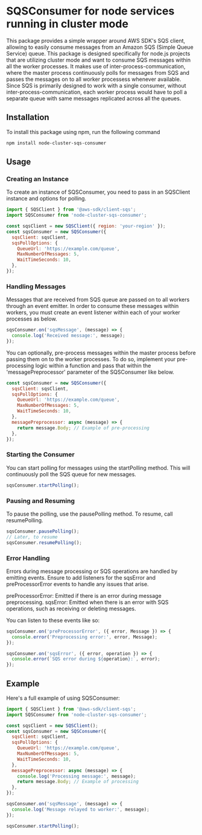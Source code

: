 # SQSConsumer for node services running in cluster mode

This package provides a simple wrapper around AWS SDK's SQS client, allowing to easily consume messages from an Amazon SQS (Simple Queue Service) queue. This package is designed specifically for node.js projects that are utilizing cluster mode and want to consume SQS messages within all the worker processes. It makes use of inter-process-communication, where the master process continuously polls for messages from SQS and passes the messages on to all worker processess whenever available. Since SQS is primarily designed to work with a single consumer, without inter-process-communication, each worker process would have to poll a separate queue with same messages replicated across all the queues.

## Installation

To install this package using npm, run the following command

```bash
npm install node-cluster-sqs-consumer
```

## Usage

### Creating an Instance

To create an instance of SQSConsumer, you need to pass in an SQSClient instance and options for polling.

```js
import { SQSClient } from '@aws-sdk/client-sqs';
import SQSConsumer from 'node-cluster-sqs-consumer';

const sqsClient = new SQSClient({ region: 'your-region' });
const sqsConsumer = new SQSConsumer({
  sqsClient: sqsClient,
  sqsPollOptions: {
    QueueUrl: 'https://example.com/queue',
    MaxNumberOfMessages: 5,
    WaitTimeSeconds: 10,
  },
});
```

### Handling Messages

Messages that are received from SQS queue are passed on to all workers through an event emitter. In order to consume these messages within workers, you must create an event listener within each of your worker processes as below.

```js
sqsConsumer.on('sqsMessage', (message) => {
  console.log('Received message:', message);
});
```

You can optionally, pre-process messages within the master process before passing them on to the worker processes. To do so, implement your pre-processing logic within a function and pass that within the 'messagePreprocessor' parameter of the SQSConsumer like below.

```js
const sqsConsumer = new SQSConsumer({
  sqsClient: sqsClient,
  sqsPollOptions: {
    QueueUrl: 'https://example.com/queue',
    MaxNumberOfMessages: 5,
    WaitTimeSeconds: 10,
  },
  messagePreprocessor: async (message) => {
    return message.Body; // Example of pre-processing
  },
});
```

### Starting the Consumer

You can start polling for messages using the startPolling method. This will continuously poll the SQS queue for new messages.

```js
sqsConsumer.startPolling();
```

### Pausing and Resuming

To pause the polling, use the pausePolling method. To resume, call resumePolling.

```js
sqsConsumer.pausePolling();
// Later, to resume
sqsConsumer.resumePolling();
```

### Error Handling

Errors during message processing or SQS operations are handled by emitting events. Ensure to add listeners for the sqsError and preProcessorError events to handle any issues that arise.

preProcessorError: Emitted if there is an error during message preprocessing.
sqsError: Emitted when there is an error with SQS operations, such as receiving or deleting messages.

You can listen to these events like so:

```js
sqsConsumer.on('preProcessorError', ({ error, Message }) => {
  console.error('Preprocessing error:', error, Message);
});

sqsConsumer.on('sqsError', ({ error, operation }) => {
  console.error(`SQS error during ${operation}:`, error);
});
```

## Example

Here's a full example of using SQSConsumer:

```js
import { SQSClient } from '@aws-sdk/client-sqs';
import SQSConsumer from 'node-cluster-sqs-consumer';

const sqsClient = new SQSClient();
const sqsConsumer = new SQSConsumer({
  sqsClient: sqsClient,
  sqsPollOptions: {
    QueueUrl: 'https://example.com/queue',
    MaxNumberOfMessages: 5,
    WaitTimeSeconds: 10,
  },
  messagePreprocessor: async (message) => {
    console.log('Processing message:', message);
    return message.Body; // Example of processing
  },
});

sqsConsumer.on('sqsMessage', (message) => {
  console.log('Message relayed to worker:', message);
});

sqsConsumer.startPolling();
```
